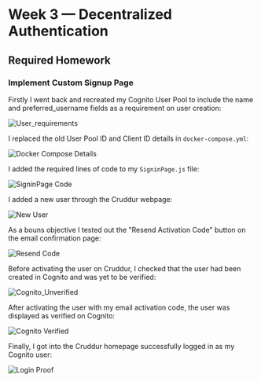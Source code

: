 # Week 3 — Decentralized Authentication
## Required Homework
### Implement Custom Signup Page
Firstly I went back and recreated my Cognito User Pool to include the name and preferred_username fields as a requirement on user creation:

![User_requirements]()

I replaced the old User Pool ID and Client ID details in ```docker-compose.yml```:

![Docker Compose Details]()

I added the required lines of code to my ```SigninPage.js``` file:

![SigninPage Code]()

I added a new user through the Cruddur webpage:

![New User]()

As a bouns objective I tested out the "Resend Activation Code" button on the email confirmation page:

![Resend Code]()

Before activating the user on Cruddur, I checked that the user had been created in Cognito and was yet to be verified:

![Cognito_Unverified]()

After activating the user with my email activation code, the user was displayed as verified on Cognito:

![Cognito Verified]()

Finally, I got into the Cruddur homepage successfully logged in as my Cognito user:

![Login Proof]()
